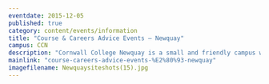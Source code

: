 ```yaml
---
eventdate: 2015-12-05
published: true
category: content/events/information
title: "Course & Careers Advice Events – Newquay"
campus: CCN
description: "Cornwall College Newquay is a small and friendly campus where you can study by the sea! ..."
mainlink: "course-careers-advice-events-%E2%80%93-newquay"
imagefilename: Newquaysiteshots(15).jpg
---
```

